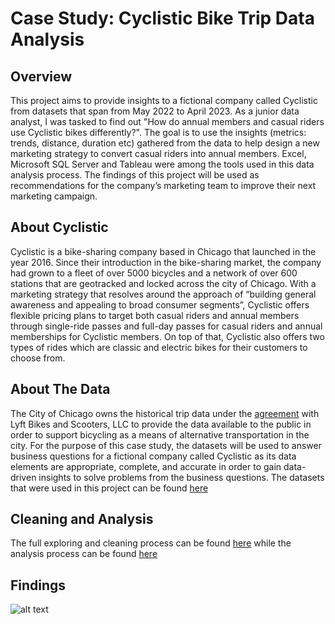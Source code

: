 # Case Study: Cyclistic Bike Trip Data Analysis

## Overview
This project aims to provide insights to a fictional company called Cyclistic from datasets that span from May 2022 to April 2023. As a junior data analyst, I was tasked to find out "How do annual members and casual riders use Cyclistic bikes differently?". The goal is to use the insights (metrics: trends, distance, duration etc) gathered from the data to help design a new marketing strategy to convert casual riders into annual members. Excel, Microsoft SQL Server and Tableau were among the tools used in this data analysis process. The findings of this project will be used as recommendations for the company’s marketing team to improve their next marketing campaign.

## About Cyclistic
Cyclistic is a bike-sharing company based in Chicago that launched in the year 2016. Since their introduction in the bike-sharing market, the company had grown to a fleet of over 5000 bicycles and a network of over 600 stations that are geotracked and locked across the city of Chicago. With a marketing strategy that resolves around the approach of “building general awareness and appealing to broad consumer segments”, Cyclistic offers flexible pricing plans to target both casual riders and annual members through single-ride passes and full-day passes for casual riders and annual memberships for Cyclistic members. On top of that, Cyclistic also offers two types of rides which are classic and electric bikes for their customers to choose from.

## About The Data
The City of Chicago owns the historical trip data under the [agreement](https://ride.divvybikes.com/data-license-agreement) with Lyft Bikes and Scooters, LLC to provide the data available to the public in order to support bicycling as a means of alternative transportation in the city. For the purpose of this case study, the datasets will be used to answer business questions for a fictional company called Cyclistic as its data elements are appropriate, complete, and accurate in order to gain data-driven insights to solve problems from the business questions. The datasets that were used in this project can be found [here](https://divvy-tripdata.s3.amazonaws.com/index.html)

## Cleaning and Analysis
The full exploring and cleaning process can be found [here](data-exploration-cleaning.sql) while the analysis process can be found [here](data-analysis.sql)

## Findings

![alt text](https://drive.google.com/file/d/1ioATWWtHPfZ2GjdBqVjZkL45ZdSY59PT/view?usp=drive_link)
